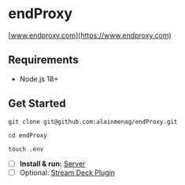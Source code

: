 # endProxy
[www.endproxy.com](https://www.endproxy.com)

## Requirements
- Node.js 18+

## Get Started

```
git clone git@github.com:alainmenag/endProxy.git
```

```
cd endProxy
```

```
touch .env
```

- [ ] **Install & run:** [Server](server)
- [ ] Optional: [Stream Deck Plugin](plugin-streamdeck)